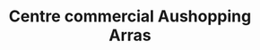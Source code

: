 ---
title: "Centre commercial Aushopping Arras"
url: /arras/centre-commercial-aushopping-arras/
shop: centre commercial
---